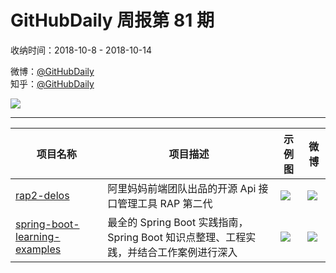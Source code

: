 # GitHubDaily 周报第 81 期

收纳时间：2018-10-8 - 2018-10-14

微博：[@GitHubDaily](https://weibo.com/GitHubDaily)    
知乎：[@GitHubDaily](https://www.zhihu.com/people/githubdaily)

![](https://raw.githubusercontent.com/GitHubDaily/GitHubDaily/master/assets/weixin.png)

---

项目名称 | 项目描述 | 示例图 | 微博
--- | --- | --- | ---
[rap2-delos](status.github_url) | 阿里妈妈前端团队出品的开源 Api 接口管理工具 RAP 第二代 | ![](http://wx1.sinaimg.cn/large/006fiYtfgy1fw3l169ambj31kw2foe1i.jpg) | [![](https://raw.githubusercontent.com/GitHubDaily/GitHubDaily/master/assets/sina_logo.png)](https://weibo.com/5722964389/GDnlHgucV)
[spring-boot-learning-examples](status.github_url) | 最全的 Spring Boot 实践指南，Spring Boot 知识点整理、工程实践，并结合工作案例进行深入 | ![](http://wx4.sinaimg.cn/large/006fiYtfly1fw18vkuyfgj31hy66ehdt.jpg) | [![](https://raw.githubusercontent.com/GitHubDaily/GitHubDaily/master/assets/sina_logo.png)](https://weibo.com/5722964389/GD4uHge8I)
